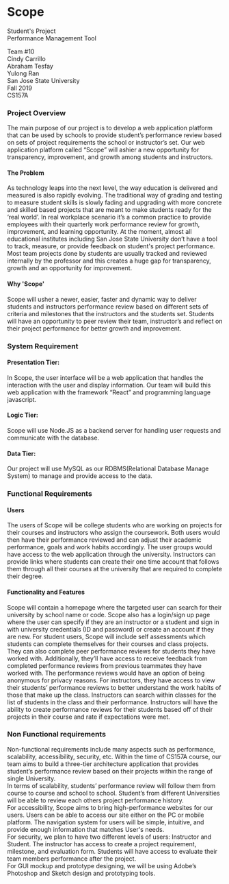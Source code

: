 # Scope
Student's  Project  
Performance Management Tool

Team #10  
Cindy Carrillo  
Abraham Tesfay  
Yulong Ran  
San Jose State University  
Fall 2019  
CS157A  

### Project Overview

The main purpose of our project is to develop a web application platform that can be used by schools to provide student’s performance review based on sets of project requirements the school or instructor’s set.  Our web application platform called “Scope” will ashier a new opportunity for transparency, improvement, and growth among students and instructors.

#### The Problem

As technology leaps into the next level, the way education is delivered and measured is also rapidly evolving. The traditional way of grading and testing to measure student skills is slowly fading and upgrading with more concrete and skilled based projects that are meant to make students ready for the ‘real world’. In real workplace scenario it’s a common practice to provide employees with their quarterly work performance review for growth, improvement, and learning opportunity.
At the moment, almost all educational institutes including San Jose State University don’t have a tool to track, measure, or provide feedback on student's project performance. Most team projects done by students are usually tracked and reviewed internally by the professor and this creates a huge gap for transparency, growth and an opportunity for improvement.


#### Why 'Scope'

Scope will usher a newer, easier, faster and dynamic way to deliver students and instructors performance review based on different sets of criteria and milestones that the instructors and the students set. Students will have an opportunity to peer review their team, instructor’s and reflect on their project performance for better growth and  improvement.

### System Requirement

#### Presentation Tier:
In Scope, the user interface will be a web application that handles the interaction with the user and display information. Our team will build this web application with the framework “React” and programming language javascript.  

#### Logic Tier:
Scope will use Node.JS as a backend server for handling user requests and communicate with the database.

#### Data Tier:
Our project will use MySQL as our RDBMS(Relational Database Manage System) to manage and provide access to the data.


### Functional Requirements

#### Users
The users of Scope will be college students who are working on projects for their courses and instructors who assign the coursework. Both users would then have their performance reviewed and can adjust their academic performance, goals and work habits accordingly. The user groups would have access to the web application through the university. Instructors can provide links where students can create their one time account that follows them through all their courses at the university that are required to complete their degree.

#### Functionality and Features
Scope will contain a homepage where the targeted user can search for their university by school name or code. Scope also has a login/sign up page where the user can specify if they are an instructor or a student and sign in with university credentials (ID and password) or create an account if they are new. For student users, Scope will include self assessments which students can complete themselves for their courses and class projects. They can also complete peer performance reviews for students they have worked with. Additionally, they’ll have access to receive feedback from completed performance reviews from previous teammates they have worked with. The performance reviews would have an option of being anonymous for privacy reasons. For instructors, they have access to view their students’ performance reviews to better understand the work habits of those that make up the class. Instructors can search within classes for the list of students in the class and their performance. Instructors will have the ability to create performance reviews for their students based off of their projects in their course and rate if expectations were met.

### Non Functional requirements

Non-functional requirements include many aspects such as performance, scalability, accessibility, security, etc. Within the time of CS157A course, our team aims to build a three-tier architecture application that provides student’s performance review based on their projects within the range of single University.  
In terms of scalability, students’ performance review will follow them from course to course and school to school. Student’s from different Universities will be able to review each others project performance history.  
For accessibility, Scope aims to bring high-performance websites for our users. Users can be able to access our site either on the PC or mobile platform. The navigation system for users will be simple, intuitive, and provide enough information that matches User's needs.  
For security, we plan to have two different levels of users: Instructor and Student. The instructor has access to create a project requirement, milestone, and evaluation form. Students will have access to evaluate their team members performance after the project.  
For GUI mockup and prototype designing, we will be using Adobe’s Photoshop and Sketch design and prototyping tools.
